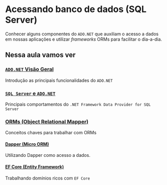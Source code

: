 # Acessando banco de dados (SQL Server)

Conhecer alguns componentes do `ADO.NET` que auxiliam o acesso a dados em nossas aplicações e utilizar *frameworks* ORMs para facilitar o dia-a-dia.

## Nessa aula vamos ver

### [`ADO.NET` Visão Geral](adonet-overview.md)

Introdução as principais funcionalidades do `ADO.NET`

### [`SQL Server` e `ADO.NET`](sql-server-adonet.md)

Principais comportamentos do `.NET Framework Data Provider for SQL Server`

### [ORMs (Object Relational Mapper)](orm-basics.md) 
Conceitos chaves para trabalhar com ORMs

#### [Dapper (Micro ORM)](orm-dapper.md)
Utilizando Dapper como acesso a dados.

#### [EF Core (Entity Framework)](orm-efcore.md)
Trabalhando domínios ricos com `EF Core`